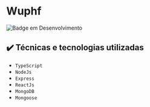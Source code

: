 # Wuphf
 
![Badge em Desenvolvimento](http://img.shields.io/static/v1?label=STATUS&message=EM%20DESENVOLVIMENTO&color=GREEN&style=for-the-badge)

## ✔️ Técnicas e tecnologias utilizadas

- ``TypeScript``
- ``NodeJs``
- ``Express``
- ``ReactJs``
- ``MongoDB``
- ``Mongoose``
